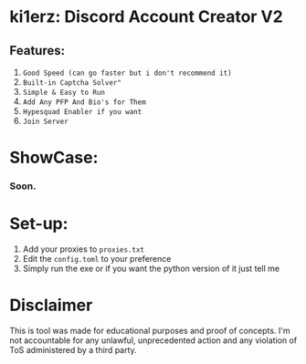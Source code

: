 # ki1erz: Discord Account Creator V2


## Features:
1. `Good Speed (can go faster but i don't recommend it)`
2. `Built-in Captcha Solver"`
3. `Simple & Easy to Run`
4. `Add Any PFP And Bio's for Them`
5. `Hypesquad Enabler if you want`
6. `Join Server`



# ShowCase: 

### Soon.




# Set-up:
1. Add your proxies to `proxies.txt`
2. Edit the `config.toml` to your preference
3. Simply run the exe or if you want the python version of it just tell me





# Disclaimer

This is tool was made for educational purposes and proof of concepts. I'm not accountable for any unlawful, unprecedented action and any violation of ToS administered by a third party.
